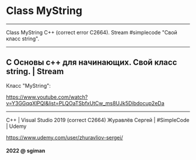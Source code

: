 # Class MyString

---------------------------------------------------------------------------------------

Class MyString C++ (correct error C2664). Stream #simplecode "Свой класс string".

---------------------------------------------------------------------------------------

## C Основы c++ для начинающих. Свой класс string. | Stream ##
Класс "MyString":

https://www.youtube.com/watch?v=Y3GGqqXlPQI&list=PLQOaTSbfxUtCw_ms8UJk5Dibdocup2eDa

--------------------------------------------------------------------------------------
С++ | Visual Studio 2019 (correct C2664)
Журавлёв Сергей | #SimpleCode | Udemy

https://www.udemy.com/user/zhuravliov-sergei/

#### 2022 @ sgiman ####

